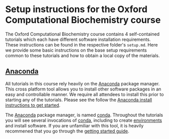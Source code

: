 # Setup instructions for the Oxford Computational Biochemistry course

The Oxford Computational Biochemistry course contains 4 self-contained tutorials which each have different software installation requirements. These instructions can be found in the respective folder's `setup.md`. Here we provide some basic instructions on the base setup requirements common to these tutorials and how to obtain a local copy of the materials.

## [Anaconda](https://www.anaconda.com/products/individual)

All tutorials in this course rely heavily on the [Anaconda](https://www.anaconda.com/products/individual) package manager. This cross platform tool allows you to install other software packages in an easy and controllable manner. We require all attendees to install this prior to starting any of the tutorials. Please see the follow the [Anaconda install instructions to get started](https://www.anaconda.com/products/individual).

The [Anaconda](https://www.anaconda.com/products/individual) package manager, is named [conda](https://docs.conda.io/en/latest/). Throughout the tutorials you will see several invocations of [conda](https://docs.conda.io/en/latest/), including to create [environments](https://docs.conda.io/projects/conda/en/latest/user-guide/getting-started.html#managing-envs) and install software. If you are unfamiliar with this tool, it is heavily recommened that you go through the [getting started guide](https://docs.conda.io/projects/conda/en/latest/user-guide/getting-started.html).
